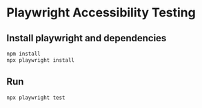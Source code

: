 # Playwright Accessibility Testing

## Install playwright and dependencies

```bash
npm install
npx playwright install
```

## Run

```bash
npx playwright test
```

